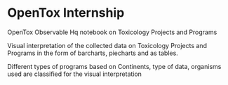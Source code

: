 # OpenTox Internship
OpenTox Observable Hq notebook on Toxicology Projects and Programs

Visual interpretation of the collected data on Toxicology Projects and Programs in the form of barcharts, piecharts and as tables.

Different types of programs based on Continents, type of data, organisms used are classified for the visual interpretation
